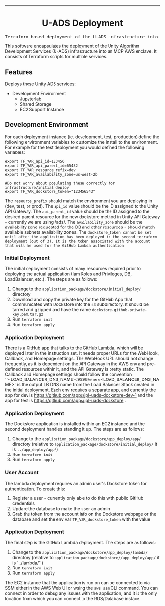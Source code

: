 <!-- Header block for project -->
<hr>

<div align="center">

<!-- ☝️ Replace with your logo (if applicable) via ![](https://uri-to-your-logo-image) ☝️ -->
<!-- ☝️ If you see logo rendering errors, make sure you're not using indentation, or try an HTML IMG tag -->

<h1 align="center">U-ADS Deployment</h1>
<!-- ☝️ Replace with your repo name ☝️ -->

</div>

<pre align="center">Terraform based deployment of the U-ADS infrastructure into MCP-AWS</pre>

<!-- Header block for project -->

<!-- ☝️ Add badges via: https://shields.io e.g. ![](https://img.shields.io/github/your_chosen_action/your_org/your_repo) ☝️ -->

<!-- ☝️ Screenshot of your software (if applicable) via ![](https://uri-to-your-screenshot) ☝️ -->

This software encapsulates the deployment of the Unity Algorithm Development Services (U-ADS) infrastructure into an MCP AWS enclave. It consists of Terraform scripts for multiple services.

<!-- example links>
[Website](INSERT WEBSITE LINK HERE) | [Docs/Wiki](INSERT DOCS/WIKI SITE LINK HERE) | [Discussion Board](INSERT DISCUSSION BOARD LINK HERE) | [Issue Tracker](INSERT ISSUE TRACKER LINK HERE)
-->

## Features

Deploys these Unity ADS services:

* Development Environment
	* Jupyterlab
	* Shared Storage
	* EC2 Support Instance

  
## Development Environment

For each deployment instance (ie. development, test, production) define the following environment variables to customize the install to the environment. For example for the test deployment you would defined the following variables:

```
export TF_VAR_api_id=123456
export TF_VAR_api_parent_id=65432
export TF_VAR_resource_refix=dev
export TF_VAR_availability_zone=us-west-2b

#Do not worry about populating these correctly for infrastructure/initial deploy
export TF_VAR_dockstore_token="123456543"
```

The `resource_prefix` should match the environment you are deploying in (dev, test, or prod). The `api_id` value should be the ID assigned to the Unity API Gateway. The `api_parent_id` value should be the ID assigned to the desired parent resource for the new dockstore method in Unity API Gateway - currently we are using /ads/. The `availability_zone` should be the availability zone requested for the DB and other resources - should match available subnets availability zones. The `dockstore_token cannot be set until after the application has been deployed in the second terraform deployment (out of 3). It is the token associated with the account that will be used for the GitHub Lambda authentication`


### Initial Deployment 

The initial deployment consists of many resources required prior to deploying the actual application (Iam Roles and Privileges, DB, LoadBalancer, etc.). The steps are as follows:

1. Change to the `application_package/dockstore/initial_deploy/` directory
2. Download and copy the private key for the GitHub App that communicates with Dockstore into the `s3` subdirectory. It should be tarred and gzipped and have the name `dockstore-github-private-key.pem.tar.gz`
3. Run `terraform init`
4. Run `terraform apply`

### Application Deployment

There is a GitHub app that talks to the GitHub Lambda, which will be deployed later in the instruction set. It needs proper URLs for the WebHook, Callback, and Homepage settings. The WebHook URL should not change frequently, as it is dependent on the API Gateway in the AWS env and pre-defined resources within it, and the API Gateway is pretty static. The Callback and Homepage settings should follow the convention ``<LOAD_BALANCER_DNS_NAME>:9998/` where `<LOAD_BALANCER_DNS_NAME>` is the output LB DNS name from the Load Balancer Stack created in the initial deployment. Each env requires a separate app, and currently the app for dev is https://github.com/apps/jpl-uads-dockstore-dev-1 and the app for test is https://github.com/apps/jpl-uads-dockstore .


### Application Deployment

The Dockstore application is installed within an EC2 instance and the second deployment handles standing it up. The steps are as follows:
 
1. Change to the `application_package/dockstore/app_deploy/app/` directory (relative to `application_package/dockstore/initial_deploy/` it is `../app_deploy/app/`)
2. Run `terraform init`
3. Run `terraform apply`

### User Account

The lambda deployment requires an admin user's Dockstore token for authentication. To create this:

1. Register a user - currently only able to do this with public GitHub credentials
2. Updare the database to make the user an admin
3. Grab the token from the account info on the Dockstore webpage or the database and set the env var `TF_VAR_dockstore_token` with the value

### Application Deployment

The final step is the GitHub Lambda deployment. The steps are as follows:

1. Change to the `application_package/dockstore/app_deploy/lambda/` directory (relative to `application_package/dockstore//app_deploy/app/` it is `../lambda/``)
2. Run `terraform init`
3. Run `terraform apply`


The EC2 instance that the application is run on can be connected to via SSM either in the AWS Web UI or wsing the `aws ssm` CLI command. You can connect in order to debug any issues with the application, and it is the only location from which you can connect to the RDS/Database instace.


